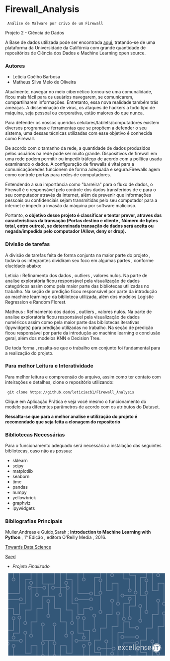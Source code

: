 # Firewall_Analysis

` Análise de Malware por crivo de um Firewall`

Projeto 2 - Ciência de Dados 

A Base de dados utilizada pode ser encontrada [aqui](https://archive.ics.uci.edu/ml/datasets/Internet+Firewall+Data), tratando-se de uma plataforma da Universidade da Califórnia com grande quantidade de repositórios de Ciência dos Dados e Machine Learning open source.

### Autores
 - Letícia Coêlho Barbosa
 - Matheus Silva Melo de Oliveira

 Atualmente, navegar no meio cibernético tornou-se uma comunalidade, ficou mais fácil para os usuários navegarem, se comunicarem, compartilharem informações. Entretanto, essa nova realidade também trás ameaças. A disseminação de vírus, os ataques de hackers a todo tipo de máquina, seja pessoal ou corporativa, estão maiores do que nunca.

Para defender os nossos queridos celulares/tablets/computadores existem diversos programas e ferramentas que se propõem a defender o seu sistema, uma dessas técnicas utilizadas com esse objetivo é conhecida como Firewall.

De acordo com o tamanho da rede, a quantidade de dados produzidos pelos usuários na rede pode ser muito grande.
Dispositivos de firewall em uma rede podem permitir ou impedir tráfego de acordo com a política usada examinando o
dados. A configuração de firewalls é vital para a comunicaçãoredes funcionem de forma adequada e segura.Firewalls agem como controle portas para redes de computadores.

Entendendo a sua importância como "barreira" para o fluxo de dados, o Firewall é o responsável pelo controle dos dados transferidos de e para o seu computador através da internet, além de prevenir que informações pessoais ou confidenciais sejam transmitidas pelo seu computador para a internet e impedir a invasão da máquina por software malicioso.

Portanto, **o objetivo desse projeto é classificar e tentar prever, atraves das características da transação (Portas destino e cliente , Número de bytes total, entre outros), se determinada transação de dados será aceita ou negada/impedida pelo computador (Allow, deny or drop).**

### Divisão de tarefas

A divisão de tarefas feita de forma conjunta na maior parte do projeto , todavia os integrantes dividiram seu foco em algumas partes , conforme elucidado abaixo:

Leticia : Refinamento dos dados , outliers , valores nulos. Na parte de analise exploratória ficou responsável pela visualização de dados categóricos assim como pela maior parte das bibliotecas utilizadas no trabalho. Na seção de predição ficou responsável por parte da  introdução ao machine learning e da biblioteca utilizada, além dos modelos Logistic Regression e Random Florest.

Matheus :  Refinamento dos dados , outliers , valores nulos. Na parte de analise exploratória ficou responsável pela visualização de dados numéricos assim como pela maior parte das bibliotecas iterativas (Ipywidgets) para predição utilizadas no trabalho. Na seção de predição ficou responsável por parte da introdução ao machine learning e conclusão geral,  além dos modelos KNN e Decision Tree.

De toda forma , resalta-se que o trabalho em conjunto foi fundamental para a realização do projeto.

### Para melhor Leitura e Interatividade

Para melhor leitura e compreensão do arquivo, assim como ter contato com inteirações e detalhes, clone o repositório utilizando: 

` git clone https://github.com/leticiacb1/Firewall_Analysis`

Clique em Aplicação Prática e veja você mesmo o funcionamento do modelo para diferentes parâmetros de acordo com os atributos do Dataset.

**Ressalta-se que para a melhor analise e utilização do projeto é recomendado que seja feita a clonagem do repositorio**
 
### Bibliotecas Necessárias

 Para o funcionamento adequado será necessária a instalação das seguintes bibliotecas, caso não as possua:

 
 - sklearn
 - scipy
 - matplotlib
 - seaborn 
 - time
 - pandas
 - numpy
 - yellowbrick
 - graphviz
 - ipywidgets
 

### Bibliografias Principais

Muller,Andreas e Guido,Sarah  ; **Introduction to Machine Learning with Python** , 1° Edição , editora O'Reilly Media , 2016.

[Towards Data Science](https://towardsdatascience.com/)

[Saed](http://www.saedsayad.com/)

 - <em>Projeto Finalizado</em>
 <center><img src="firewall_assets/giphy.gif" width=600 style="float: center; margin: 0px 0px 10px 10px"></center>
